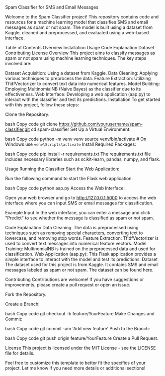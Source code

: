 Spam Classifier for SMS and Email Messages

Welcome to the Spam Classifier project! This repository contains code and resources for a machine learning model that classifies SMS and email messages as spam or not spam. The model is built using a dataset from Kaggle, cleaned and preprocessed, and evaluated using a web-based interface.

Table of Contents
Overview
Installation
Usage
Code Explanation
Dataset
Contributing
License
Overview
This project aims to classify messages as spam or not spam using machine learning techniques. The key steps involved are:

Dataset Acquisition: Using a dataset from Kaggle.
Data Cleaning: Applying various techniques to preprocess the data.
Feature Extraction: Utilizing TfidfVectorizer to convert text data into numerical features.
Model Building: Employing MultinomialNB (Naive Bayes) as the classifier due to its effectiveness.
Web Interface: Developing a web application (aap.py) to interact with the classifier and test its predictions.
Installation
To get started with this project, follow these steps:

Clone the Repository:

bash
Copy code
git clone https://github.com/yourusername/spam-classifier.git
cd spam-classifier
Set Up a Virtual Environment:

bash
Copy code
python -m venv venv
source venv/bin/activate   # On Windows use `venv\Scripts\activate`
Install Required Packages:

bash
Copy code
pip install -r requirements.txt
The requirements.txt file includes necessary libraries such as scikit-learn, pandas, numpy, and flask.

Usage
Running the Classifier
Start the Web Application:

Run the following command to start the Flask web application:

bash
Copy code
python aap.py
Access the Web Interface:

Open your web browser and go to http://127.0.0.1:5000 to access the web interface where you can input SMS or email messages for classification.

Example Input
In the web interface, you can enter a message and click "Predict" to see whether the message is classified as spam or not spam.

Code Explanation
Data Cleaning: The data is preprocessed using techniques such as removing special characters, converting text to lowercase, and removing stop words.
Feature Extraction: TfidfVectorizer is used to convert text messages into numerical feature vectors.
Model Training: MultinomialNB is trained on the preprocessed data and used for classification.
Web Application (aap.py): This Flask application provides a simple interface to interact with the model and test its predictions.
Dataset
The dataset used for this project is from Kaggle. It contains SMS and email messages labeled as spam or not spam. The dataset can be found here.

Contributing
Contributions are welcome! If you have suggestions or improvements, please create a pull request or open an issue.

Fork the Repository.

Create a Branch:

bash
Copy code
git checkout -b feature/YourFeature
Make Changes and Commit:

bash
Copy code
git commit -am 'Add new feature'
Push to the Branch:

bash
Copy code
git push origin feature/YourFeature
Create a Pull Request.

License
This project is licensed under the MIT License - see the LICENSE file for details.

Feel free to customize this template to better fit the specifics of your project. Let me know if you need more details or additional sections!
